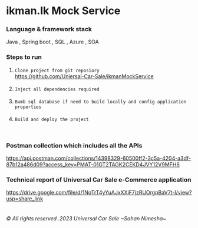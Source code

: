 # ikman.lk Mock Service

### Language & framework stack
Java , Spring boot , SQL , Azure , SOA

### Steps to run
1. `Clone project from git reposiory`<br/>
   https://github.com/Uniersal-Car-Sale/ikmanMockService <br/>
   <br/>
2. `Inject all dependencies required`<br/>
   <br/>
3. `Bumb sql database if need to build locally and config application properties`<br/>
   <br/>
4. `Build and deploy the project`<br/>

<br/>

### Postman collection which includes all the APIs
https://api.postman.com/collections/14398329-60500ff2-3c5a-4204-a3df-87b12a486d09?access_key=PMAT-01GT2TAGK2CEKD4JVY12V9MFH6
<br/>
### Technical report of Universal Car Sale e-Commerce application
https://drive.google.com/file/d/1NqTrT4yYuAJxXXiF7jzRUOrgpBaV7t-I/view?usp=share_link
<br/>
<br/>
###### © _All rights reserved_ .2023 Universal Car Sale ~Sahan Nimesha~
